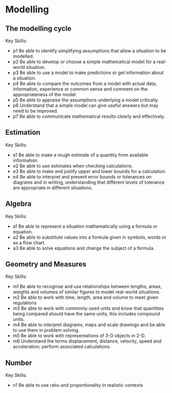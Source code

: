 # Modelling

## The modelling cycle

Key Skills:

- p1 Be able to identify simplifying assumptions that allow a situation to be modelled.
- p2 Be able to develop or choose a simple mathematical model for a real-world situation.
- p3 Be able to use a model to make predictions or get information about a situation.
- p4 Be able to compare the outcomes from a model with actual data, information, experience or common sense and comment on the appropriateness of the model.
- p5 Be able to appraise the assumptions underlying a model critically.
- p6 Understand that a simple model can give useful answers but may need to be improved.
- p7 Be able to communicate mathematical results clearly and effectively.

## Estimation

Key Skills:

- e1 Be able to make a rough estimate of a quantity from available information.
- e2 Be able to use estimates when checking calculations.
- e3 Be able to make and justify upper and lower bounds for a calculation.
- e4 Be able to interpret and present error bounds or tolerances on diagrams and in writing, understanding that different levels of tolerance are appropriate in different situations.

## Algebra

Key Skills:

- a1 Be able to represent a situation mathematically using a formula or equation.
- a2 Be able to substitute values into a formula given in symbols, words or as a flow chart.
- a3 Be able to solve equations and change the subject of a formula.

## Geometry and Measures

Key Skills:

- m1 Be able to recognise and use relationships between lengths, areas, weights and volumes of similar figures to model real-world situations.
- m2 Be able to work with time, length, area and volume to meet given regulations
- m3 Be able to work with commonly used units and know that quantities being compared should have the same units; this includes compound units.
- m4 Be able to interpret diagrams, maps and scale drawings and be able to use them in problem solving.
- m5 Be able to work with representations of 3-D objects in 2-D.
- m6 Understand the terms displacement, distance, velocity, speed and acceleration; perform associated calculations.

## Number

Key Skills:

- n1 Be able to use ratio and proportionality in realistic contexts
